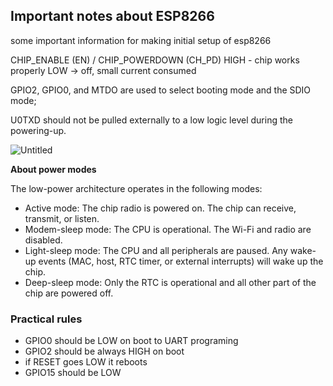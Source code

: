 ## Important notes about ESP8266
some important information for making initial setup of esp8266

CHIP_ENABLE (EN) / CHIP_POWERDOWN (CH_PD)
HIGH - chip works properly
LOW -> off, small current consumed

GPIO2, GPIO0, and MTDO are used to select booting mode and the SDIO mode;

U0TXD should not be pulled externally to a low logic level during the powering-up.

![Untitled](ESP8266%20f65ba6727bed47c3b4903ec83597d5c2/Untitled.png)

**About power modes**

The low-power architecture operates in the following modes:
- Active mode: The chip radio is powered on. The chip can receive, transmit, or listen.
- Modem-sleep mode: The CPU is operational. The Wi-Fi and radio are disabled.
- Light-sleep mode: The CPU and all peripherals are paused. Any wake-up events
(MAC, host, RTC timer, or external interrupts) will wake up the chip.
- Deep-sleep mode: Only the RTC is operational and all other part of the chip are
powered off.

### Practical rules

- GPIO0 should be LOW on boot to UART programing
- GPIO2 should be always HIGH on boot
- if RESET goes LOW it reboots
- GPIO15 should be  LOW
